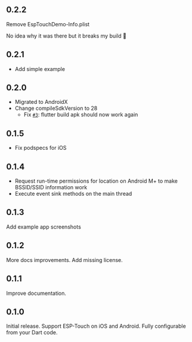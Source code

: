 ## 0.2.2

Remove EspTouchDemo-Info.plist

No idea why it was there but it breaks my build 🤬

## 0.2.1

* Add simple example

## 0.2.0

* Migrated to AndroidX
* Change compileSdkVersion to 28
    * Fix [`#3`](https://github.com/smaho-engineering/esptouch_flutter/issues/3): flutter build apk should now work again


## 0.1.5

* Fix podspecs for iOS

## 0.1.4

* Request run-time permissions for location on Android M+ to make BSSID/SSID information work
* Execute event sink methods on the main thread

## 0.1.3

Add example app screenshots

## 0.1.2

More docs improvements. Add missing license.

## 0.1.1

Improve documentation.

## 0.1.0

Initial release. Support ESP-Touch on iOS and Android. Fully configurable from your Dart code.
